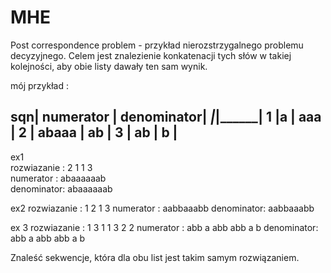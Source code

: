 # MHE

Post correspondence problem - przykład nierozstrzygalnego problemu decyzyjnego.
Celem jest znalezienie konkatenacji tych słów w takiej kolejności, aby obie listy dawały ten sam wynik.

mój przykład :

sqn| numerator |   denominator|
___|___________|______________|
1  |a          |      aaa     |
2  | abaaa     |        ab    |
3  | ab        |        b     |
--------------------------------
ex1                            
rozwiazanie : 2 1 1 3         
numerator  : abaaaaaab        
denominator: abaaaaaab 

ex2
rozwiazanie : 1 2 1 3 
numerator  : aabbaaabb
denominator: aabbaaabb

ex 3
rozwiazanie : 1 3 1 1 3 2 2
numerator  : abb a abb abb a b
denominator: abb a abb abb a b


Znaleść sekwencje, która dla obu list jest takim samym rozwiązaniem. 

